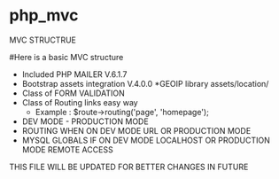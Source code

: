 # php_mvc
MVC STRUCTRUE 

#Here is a basic MVC structure


* Included PHP MAILER V.6.1.7 
* Bootstrap assets integration V.4.0.0
*GEOIP library assets/location/
* Class of FORM VALIDATION
* Class of Routing links easy way 
  - Example : $route->routing('page', 'homepage');
* DEV MODE - PRODUCTION MODE
* ROUTING WHEN ON DEV MODE URL OR PRODUCTION MODE 
* MYSQL GLOBALS IF ON DEV MODE LOCALHOST OR PRODUCTION MODE REMOTE ACCESS



THIS FILE WILL BE UPDATED FOR BETTER CHANGES IN FUTURE 

  



  
  
  
  
  



